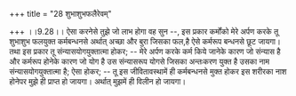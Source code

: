 +++
title = "28 शुभाशुभफलैरेवम्"

+++
।।9.28।। ऐसा करनेसे तुझे जो लाभ होगा वह सुन --, इस प्रकार कर्मोंको मेरे
अर्पण करके तू शुभाशुभ फलयुक्त कर्मबन्धनसे अर्थात् अच्छा और बुरा जिसका
फल,है ऐसे कर्मरूप बन्धनसे छूट जायगा। तथा इस प्रकार तू
संन्यासयोगयुक्तात्मा होकर; -- मेरे अर्पण करके कर्म किये जानेके कारण जो
संन्यास है और कर्मरूप होनेके कारण जो योग है उस संन्यासरूप योगसे जिसका
अन्तःकरण युक्त है उसका नाम संन्यासयोगयुक्तात्मा है; ऐसा होकर; -- तू इस
जीवितावस्थामें ही कर्मबन्धनसे मुक्त होकर इस शरीरका नाश होनेपर मुझे ही
प्राप्त हो जायगा। अर्थात् मुझमें ही विलीन हो जायगा।
